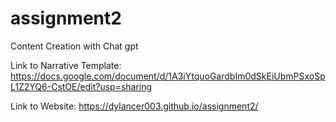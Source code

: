 # assignment2
Content Creation with Chat gpt


Link to Narrative Template: https://docs.google.com/document/d/1A3iYtquoGardbIm0dSkEiUbmPSxoSpL1Z2YQ6-CstOE/edit?usp=sharing 


Link to Website: https://dylancer003.github.io/assignment2/
